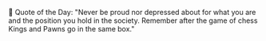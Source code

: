 <!-- start quote -->
💬 Quote of the Day: "Never be proud nor depressed about for what you are and the position you hold in the society. Remember after the game of chess Kings and Pawns go in the same box."
<!-- end quote -->